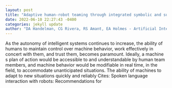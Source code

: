 ```yaml
--- 
layout: post 
title: "Adaptive human-robot teaming through integrated symbolic and subsymbolic artificial intelligence: preliminary results" 
date: 2022-06-10 22:27:43 -0400 
categories: jekyll update 
author: "DA Handelman, CG Rivera, RS Amant, EA Holmes - Artificial Intelligence and , 2022" 
--- 
```

As the autonomy of intelligent systems continues to increase, the ability of humans to maintain control over machine behavior, work effectively in concert with them, and trust them, becomes paramount. Ideally, a machine s plan of action would be accessible to and understandable by human team members, and machine behavior would be modifiable in real time, in the field, to accommodate unanticipated situations. The ability of machines to adapt to new situations quickly and reliably Cites: Spoken language interaction with robots: Recommendations for